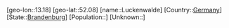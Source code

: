 ﻿---
location: [52.08,13.18]
type: City
tags:
- geo/City


SpocWebEntityId: 32124
isDeleted: false
confidential: public

---
[geo-lon::13.18]
[geo-lat::52.08]
[name::Luckenwalde]
[Country::[Germany](geo/Continent/Europe/Germany.md)]
[State::[Brandenburg](geo/Continent/Europe/Germany/Brandenburg.md)]
[Population::]
[Unknown::]


